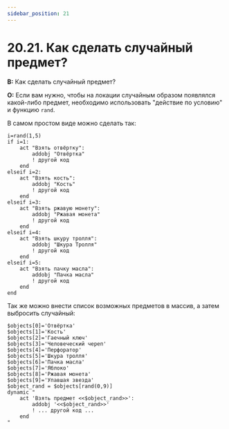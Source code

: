```yaml
---
sidebar_position: 21
---
```


# 20.21. Как сделать случайный предмет?
<!-- [:faq_20_21] -->
**В:** Как сделать случайный предмет?

**О:**
Если вам нужно, чтобы на локации случайным образом появлялся какой-либо предмет, необходимо использовать "действие по условию" и функцию `rand`.

В самом простом виде можно сделать так:

```qsp
i=rand(1,5)
if i=1:
	act "Взять отвёртку":
		addobj "Отвёртка"
		! другой код
	end
elseif i=2:
	act "Взять кость":
		addobj "Кость"
		! другой код
	end
elseif i=3:
	act "Взять ржавую монету":
		addobj "Ржавая монета"
		! другой код
	end
elseif i=4:
	act "Взять шкуру тролля":
		addobj "Шкура Тролля"
		! другой код
	end
elseif i=5:
	act "Взять пачку масла":
		addobj "Пачка масла"
		! другой код
	end
end
```

Так же можно внести список возможных предметов в массив, а затем выбросить случайный:

```qsp
$objects[0]='Отвёртка' 
$objects[1]='Кость' 
$objects[2]='Гаечный ключ' 
$objects[3]='Человеческий череп' 
$objects[4]='Перфоратор' 
$objects[5]='Шкура тролля' 
$objects[6]='Пачка масла' 
$objects[7]='Яблоко' 
$objects[8]='Ржавая монета' 
$objects[9]='Упавшая звезда' 
$object_rand = $objects[rand(0,9)] 
dynamic "
	act 'Взять предмет <<$object_rand>>': 
		addobj '<<$object_rand>>'
		! ... другой код ... 
	end
"
```
